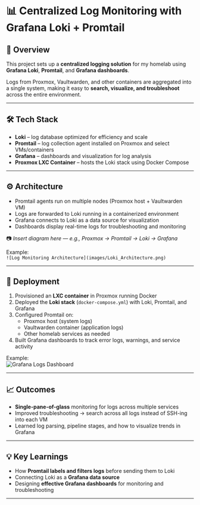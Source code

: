 # 📊 Centralized Log Monitoring with Grafana Loki + Promtail

## 📌 Overview
This project sets up a **centralized logging solution** for my homelab using **Grafana Loki**, **Promtail**, and **Grafana dashboards**.  

Logs from Proxmox, Vaultwarden, and other containers are aggregated into a single system, making it easy to **search, visualize, and troubleshoot** across the entire environment.

---

## 🛠️ Tech Stack
- **Loki** – log database optimized for efficiency and scale  
- **Promtail** – log collection agent installed on Proxmox and select VMs/containers  
- **Grafana** – dashboards and visualization for log analysis  
- **Proxmox LXC Container** – hosts the Loki stack using Docker Compose  

---

## ⚙️ Architecture
- Promtail agents run on multiple nodes (Proxmox host + Vaultwarden VM)  
- Logs are forwarded to Loki running in a containerized environment  
- Grafana connects to Loki as a data source for visualization  
- Dashboards display real-time logs for troubleshooting and monitoring  

📷 *Insert diagram here — e.g., Proxmox → Promtail → Loki → Grafana*  

Example:  
`![Log Monitoring Architecture](images/Loki_Architecture.png)`

---

## 🚀 Deployment
1. Provisioned an **LXC container** in Proxmox running Docker  
2. Deployed the **Loki stack** (`docker-compose.yml`) with Loki, Promtail, and Grafana  
3. Configured Promtail on:  
   - Proxmox host (system logs)  
   - Vaultwarden container (application logs)  
   - Other homelab services as needed  
4. Built Grafana dashboards to track error logs, warnings, and service activity  
 
Example:  
![Grafana Logs Dashboard](images/Loki_Grafana_Logs.png)

---

## 📈 Outcomes
- **Single-pane-of-glass** monitoring for logs across multiple services  
- Improved troubleshooting → search across all logs instead of SSH-ing into each VM  
- Learned log parsing, pipeline stages, and how to visualize trends in Grafana  

---

## 💡 Key Learnings
- How **Promtail labels and filters logs** before sending them to Loki  
- Connecting Loki as a **Grafana data source**  
- Designing **effective Grafana dashboards** for monitoring and troubleshooting  

---
